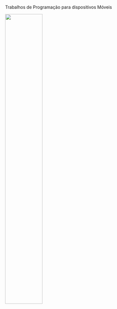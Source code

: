 Trabalhos de Programação para dispositivos Móveis

<img src="http://imageshack.com/a/img924/4941/26qbFv.png" width="49%">


